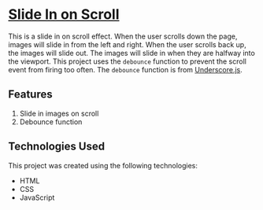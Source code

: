 # [Slide In on Scroll](https://rm-slidein.netlify.app/)

This is a slide in on scroll effect. When the user scrolls down the page, images will slide in from the left and right. When the user scrolls back up, the images will slide out. The images will slide in when they are halfway into the viewport. This project uses the `debounce` function to prevent the scroll event from firing too often. The `debounce` function is from [Underscore.js](https://underscorejs.org/).

## Features

1. Slide in images on scroll
2. Debounce function

## Technologies Used

This project was created using the following technologies:

- HTML
- CSS
- JavaScript
